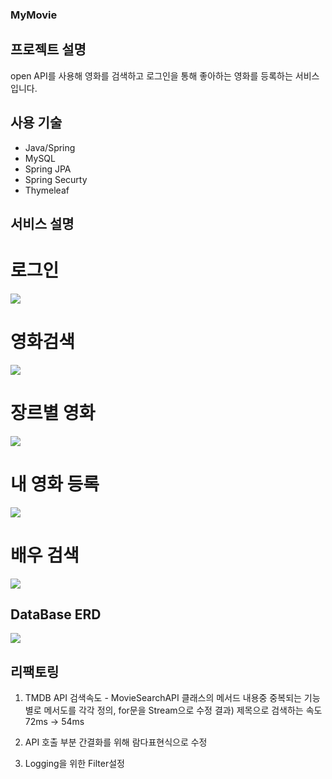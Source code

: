 ### MyMovie

## 프로젝트 설명
open API를 사용해 영화를 검색하고 로그인을 통해 좋아하는 영화를 등록하는 서비스입니다.

## 사용 기술
- Java/Spring
- MySQL
- Spring JPA
- Spring Securty
- Thymeleaf
## 서비스 설명

# 로그인
<img src ="https://github.com/stophyeon/MyMovie/assets/122667296/020771fe-4993-4256-a194-ebb91b7a9129">



# 영화검색
<img src ="https://github.com/stophyeon/MyMovie/assets/122667296/63b871ee-0b6f-4d91-a5ac-7c916a3a756c">



# 장르별 영화
<img src ="https://github.com/stophyeon/MyMovie/assets/122667296/642dbd54-cea2-47d6-9da7-a59888831e9c">


# 내 영화 등록
<img src ="https://github.com/stophyeon/MyMovie/assets/122667296/e74f6c32-065f-44f8-9abe-327c70bee7cf">



# 배우 검색
<img src ="https://github.com/stophyeon/MyMovie/assets/122667296/4b2e8c49-e300-4f8f-8e4b-92a5d5fda2c8">


## DataBase ERD
<img src="https://github.com/stophyeon/MyMovie/assets/122667296/2da63834-ecee-48ac-b530-1c251f9d08f4">

## 리팩토링
1. TMDB API 검색속도 - MovieSearchAPI 클래스의 메서드 내용중 중복되는 기능별로 메서도를 각각 정의, for문을 Stream으로 수정
                       결과) 제목으로 검색하는 속도 72ms -> 54ms

2. API 호출 부분 간결화를 위해 람다표현식으로 수정
3. Logging을 위한 Filter설정

